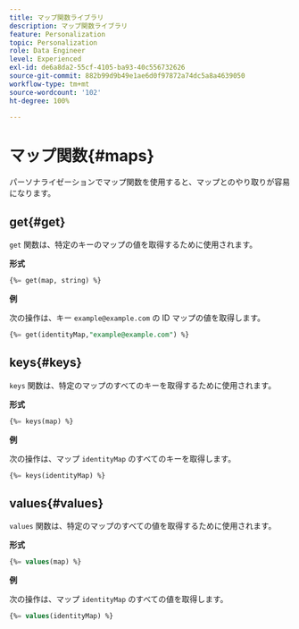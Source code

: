 ```yaml
---
title: マップ関数ライブラリ
description: マップ関数ライブラリ
feature: Personalization
topic: Personalization
role: Data Engineer
level: Experienced
exl-id: de6a8da2-55cf-4105-ba93-40c556732626
source-git-commit: 882b99d9b49e1ae6d0f97872a74dc5a8a4639050
workflow-type: tm+mt
source-wordcount: '102'
ht-degree: 100%

---
```


# マップ関数{#maps}

パーソナライゼーションでマップ関数を使用すると、マップとのやり取りが容易になります。

## get{#get}

`get` 関数は、特定のキーのマップの値を取得するために使用されます。

**形式**

```sql
{%= get(map, string) %}
```

**例**

次の操作は、キー `example@example.com` の ID マップの値を取得します。

```sql
{%= get(identityMap,"example@example.com") %}
```

## keys{#keys}

`keys` 関数は、特定のマップのすべてのキーを取得するために使用されます。

**形式**

```sql
{%= keys(map) %}
```

**例**

次の操作は、マップ `identityMap` のすべてのキーを取得します。

```sql
{%= keys(identityMap) %}
```

## values{#values}

`values` 関数は、特定のマップのすべての値を取得するために使用されます。

**形式**

```sql
{%= values(map) %}
```

**例**

次の操作は、マップ `identityMap` のすべての値を取得します。

```sql
{%= values(identityMap) %}
```
